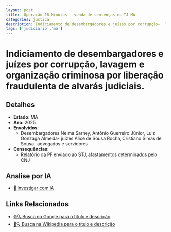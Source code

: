 ```yaml
---
layout: post
title:  Operação 18 Minutos – venda de sentenças no TJ‑MA
categories: justica
description: Indiciamento de desembargadores e juízes por corrupção✧  lavagem e organização criminosa por liberação fraudulenta de alvarás judiciais.Desembargadores Nelma Sarney✧  Antônio Guerreiro Júnior✧  Luiz Gonzaga Almeidajuízes Alice de Sousa Rocha✧  Cristiano Simas de Sousaadvogados e servidores
tags: ['judiciario','ma']
---
```


# Indiciamento de desembargadores e juízes por corrupção, lavagem e organização criminosa por liberação fraudulenta de alvarás judiciais.

## Detalhes
- **Estado**: MA
- **Ano**: 2025
- **Envolvidos**:
  - Desembargadores Nelma Sarney, Antônio Guerreiro Júnior, Luiz Gonzaga Almeida- juízes Alice de Sousa Rocha, Cristiano Simas de Sousa- advogados e servidores
- **Consequências**:
  - Relatório da PF enviado ao STJ, afastamentos determinados pelo CNJ

## Analise por IA
- [🤖 Investigar com IA](https://www.perplexity.ai/search?q=Opera%C3%A7%C3%A3o%C2%A018%C2%A0Minutos%20%E2%80%93%20venda%20de%20senten%C3%A7as%20no%20TJ%E2%80%91MA%20Indiciamento%20de%20desembargadores%20e%20ju%C3%ADzes%20por%20corrup%C3%A7%C3%A3o%2C%20lavagem%20e%20organiza%C3%A7%C3%A3o%20criminosa%20por%20libera%C3%A7%C3%A3o%20fraudulenta%20de%20alvar%C3%A1s%20judiciais.%20MA)

## Links Relacionados
- [🌐🔍 Busca no Google para o título e descrição](https://www.google.com/search?q=Opera%C3%A7%C3%A3o%C2%A018%C2%A0Minutos%20%E2%80%93%20venda%20de%20senten%C3%A7as%20no%20TJ%E2%80%91MA%20Indiciamento%20de%20desembargadores%20e%20ju%C3%ADzes%20por%20corrup%C3%A7%C3%A3o%2C%20lavagem%20e%20organiza%C3%A7%C3%A3o%20criminosa%20por%20libera%C3%A7%C3%A3o%20fraudulenta%20de%20alvar%C3%A1s%20judiciais.%20MA)
- [📖🔍 Busca na Wikipedia para o título e descrição](https://pt.wikipedia.org/w/index.php?search=Opera%C3%A7%C3%A3o%C2%A018%C2%A0Minutos%20%E2%80%93%20venda%20de%20senten%C3%A7as%20no%20TJ%E2%80%91MA%20Indiciamento%20de%20desembargadores%20e%20ju%C3%ADzes%20por%20corrup%C3%A7%C3%A3o%2C%20lavagem%20e%20organiza%C3%A7%C3%A3o%20criminosa%20por%20libera%C3%A7%C3%A3o%20fraudulenta%20de%20alvar%C3%A1s%20judiciais.%20MA)

